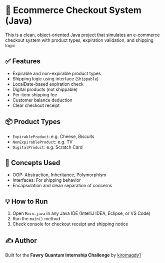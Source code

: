 # 🛒 Ecommerce Checkout System (Java)

This is a clean, object-oriented Java project that simulates an e-commerce checkout system with product types, expiration validation, and shipping logic.

## ✅ Features

- Expirable and non-expirable product types
- Shipping logic using interface (`Shippable`)
- LocalDate-based expiration check
- Digital products (not shippable)
- Per-item shipping fee
- Customer balance deduction
- Clear checkout receipt

## 📦 Product Types

- `ExpirableProduct`: e.g. Cheese, Biscuits
- `NonExpirableProduct`: e.g. TV
- `DigitalProduct`: e.g. Scratch Card

## 🧠 Concepts Used

- OOP: Abstraction, Inheritance, Polymorphism
- Interfaces: For shipping behavior
- Encapsulation and clean separation of concerns

## 💡 How to Run

1. Open `Main.java` in any Java IDE (IntelliJ IDEA, Eclipse, or VS Code)
2. Run the `main()` method
3. Check console for checkout receipt and shipping notice


## ✍️ Author

Built for the **Fawry Quantum Internship Challenge** by [kiromagdy1](https://github.com/kiromagdy1)




